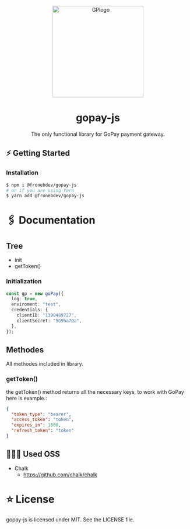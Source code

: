<p align="center">
 <img width="250" src="https://cdn.myshoptet.com/usr/www.hobbychef.cz/user/documents/upload/GoPay-logo-varianta-A-PANTONE.png" alt="GPlogo"/>
</p>

<h1 align="center">gopay-js</h1>

<div align="center">
The only functional library for GoPay payment gateway.
</div>

## ⚡️ Getting Started

### Installation

```bash
$ npm i @fronebdev/gopay-js
# or if you are using Yarn
$ yarn add @fronebdev/gopay-js
```

# 🖇 Documentation

## Tree

- init
- getToken()

### Initialization

```ts
const gp = new goPay({
  log: true,
  enviroment: "test",
  credentials: {
    clientID: "1390489727",
    clientSecret: "9G9ha7Qa",
  },
});
```

## Methodes

All methodes included in library.

### getToken()

the getToken() method returns all the necessary keys, to work with GoPay here is example.:

```json
{
  "token_type": "bearer",
  "access_token": "token",
  "expires_in": 1800,
  "refresh_token": "token"
}
```

## 🙅🏿‍♂️ Used OSS

- Chalk
  - https://github.com/chalk/chalk

# ⭐️ License

gopay-js is licensed under MIT. See the LICENSE file.
